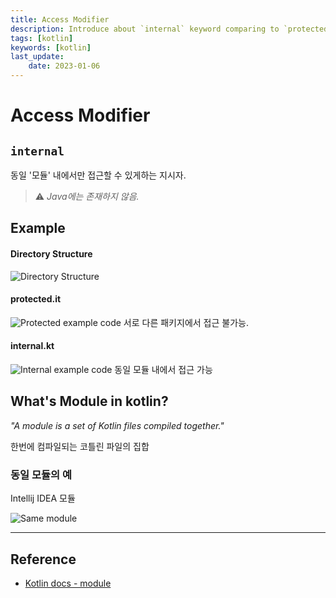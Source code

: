 ```yaml
---
title: Access Modifier
description: Introduce about `internal` keyword comparing to `protected`.
tags: [kotlin]
keywords: [kotlin]
last_update:
    date: 2023-01-06
---
```


# Access Modifier

## `internal`
동일 '모듈' 내에서만 접근할 수 있게하는 지시자. 

> ⚠️ _Java에는 존재하지 않음._


## Example
#### Directory Structure
![Directory Structure](./screenshots/2023-01-06_directory_structure.png)

#### protected.it
![Protected example code](./screenshots/2023-01-06_protected.png)
서로 다른 패키지에서 접근 불가능.

#### internal.kt
![Internal example code](./screenshots/2023-01-06_internal.png)
동일 모듈 내에서 접근 가능


## What's Module in kotlin?
_"A module is a set of Kotlin files compiled together."_

한번에 컴파일되는 코틀린 파일의 집합

### 동일 모듈의 예
Intellij IDEA 모듈

![Same module](./screenshots/2023-01-06_same_module.png)


---

## Reference
- [Kotlin docs - module](https://kotlinlang.org/docs/visibility-modifiers.html#modules)